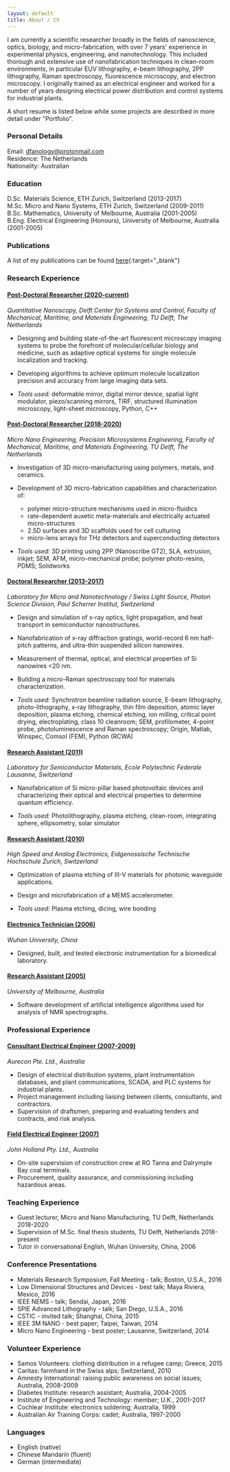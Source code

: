 ```yaml
---
layout: default
title: About / CV
---
```


I am currently a scientific researcher broadly in the fields of nanoscience, optics, biology, and micro-fabrication, with over 7 years' experience in experimental physics, engineering, and nanotechnology. This included thorough and extensive use of nanofabrication techniques in clean-room environments, in particular EUV lithography, e-beam lithography, 2PP lithography, Raman spectroscopy, fluorescence microscopy, and electron microscopy. I originally trained as an electrical engineer and worked for a number of years designing electrical power distribution and control systems for industrial plants. 

A short resume is listed below while some projects are described in more detail under "Portfolio". 

### Personal Details

Email: dfanology@protonmail.com\
Residence: The Netherlands\
Nationality: Australian

### Education

D.Sc. Materials Science, ETH Zurich, Switzerland (2013-2017)\
M.Sc. Micro and Nano Systems, ETH Zurich, Switzerland (2009-2011)\
B.Sc. Mathematics, University of Melbourne, Australia (2001-2005)\
B.Eng. Electrical Engineering (Honours), University of Melbourne, Australia (2001-2005)

### Publications

A list of my publications can be found [here](https://scholar.google.com/citations?user=kRzcs9YAAAAJ&hl=en){:target="_blank"}

### Research Experience

#### <u>Post-Doctoral Researcher (2020-current)</u>

_Quantitative Nanoscopy, Delft Center for Systems and Control, Faculty of Mechanical, Maritime, and Materials Engineering, TU Delft, The Netherlands_

+ Designing and building state-of-the-art fluorescent microscopy imaging systems to probe the forefront of molecular/cellular biology and medicine, such as adaptive optical systems for single molecule localization and tracking.
+ Developing algorithms to achieve optimum molecule localization precision and accuracy from large imaging data sets.

+ _Tools used:_ deformable mirror, digital mirror device, spatial light modulator, piezo/scanning mirrors, TIRF, structured illumination microscopy, light-sheet microscopy, Python, C++

#### <u>Post-Doctoral Researcher (2018-2020)</u>

_Micro Nano Engineering, Precision Microsystems Engineering, Faculty of Mechanical, Maritime, and Materials Engineering, TU Delft, The Netherlands_

+	Investigation of 3D micro-manufacturing using polymers, metals, and ceramics.
+ Development of 3D micro-fabrication capabilities and characterization of: 
  + polymer micro-structure mechanisms used in micro-fluidics
  + rate-dependent auxetic meta-materials and electrically actuated micro-structures
  + 2.5D surfaces and 3D scaffolds used for cell culturing
  + micro-lens arrays for THz detectors and superconducting detectors

+	_Tools used:_ 3D printing using 2PP (Nanoscribe GT2), SLA, extrusion, inkjet; SEM, AFM, micro-mechanical probe; polymer photo-resins, PDMS; Solidworks

#### <u>Doctoral Researcher (2013-2017)</u>

_Laboratory for Micro and Nanotechnology / Swiss Light Source, Photon Science Division, Paul Scherrer Institut, Switzerland_

+ Design and simulation of x-ray optics, light propagation, and heat transport in semiconductor nanostructures.
+	Nanofabrication of x-ray diffraction gratings, world-record 6 nm half-pitch patterns, and ultra-thin suspended silicon nanowires.
+	Measurement of thermal, optical, and electrical properties of Si nanowires  <20 nm.
+	Building a micro-Raman spectroscopy tool for materials characterization.

+ _Tools used:_ Synchrotron beamline radiation source, E-beam lithography, photo-lithography, x-ray lithography, thin film deposition, atomic layer deposition, plasma etching, chemical etching, ion milling, critical point drying, electroplating, class 10 cleanroom; SEM, profilometer, 4-point probe, photoluminescence and Raman spectroscopy; Origin, Matlab, Winspec, Comsol (FEM), Python (RCWA)

#### <u>Research Assistant (2011)</u>

_Laboratory for Semiconductor Materials, Ecole Polytechnic Federale Lausanne, Switzerland_

+ Nanofabrication of Si micro-pillar based photovoltaic devices and characterizing their optical and electrical properties to determine quantum efficiency.

+ _Tools used:_ Photolithography, plasma etching, clean-room, integrating sphere, ellipsometry, solar simulator

#### <u>Research Assistant (2010)</u>

_High Speed and Analog Electronics, Eidgenossische Technische Hochschule Zurich, Switzerland_

+	Optimization of plasma etching of III-V materials for photonic waveguide applications.
+	Design and microfabrication of a MEMS accelerometer.

+ _Tools used:_ Plasma etching, dicing, wire bonding

#### <u>Electronics Technician (2006)</u>

_Wuhan University, China_

+ Designed, built, and tested electronic instrumentation for a biomedical laboratory.

#### <u>Research Assistant (2005)</u>

_University of Melbourne, Australia_

+ Software development of artificial intelligence algorithms used for analysis of NMR spectrographs.

### Professional Experience

#### <u>Consultant Electrical Engineer (2007-2009)</u>

_Aurecon Pte. Ltd., Australia_

+	Design of electrical distribution systems, plant instrumentation databases, and plant communications, SCADA, and PLC systems for industrial plants.
+	Project management including liaising between clients, consultants, and contractors.
+	Supervision of draftsmen, preparing and evaluating tenders and contracts, and risk analysis.

#### <u>Field Electrical Engineer (2007)</u>

_John Holland Pty. Ltd., Australia_

+	On-site supervision of construction crew at RG Tanna and Dalrymple Bay coal terminals.
+	Procurement, quality assurance, and commissioning including hazardous areas.

### Teaching Experience

+ Guest lecturer, Micro and Nano Manufacturing, TU Delft, Netherlands 2018-2020
+ Supervision of M.Sc. final thesis students, TU Delft, Netherlands 2018-present
+ Tutor in conversational English, Wuhan University, China, 2006

### Conference Presentations

+ Materials Research Symposium, Fall Meeting - talk; Boston, U.S.A., 2016
+ Low Dimensional Structures and Devices - best talk; Maya Riviera, Mexico, 2016
+ IEEE NEMS - talk; Sendai, Japan, 2016
+ SPIE Advanced Lithography - talk; San Diego, U.S.A., 2016
+ CSTIC - invited talk; Shanghai, China, 2015
+ IEEE 3M NANO - best paper; Taipei, Taiwan, 2014
+ Micro Nano Engineering - best poster; Lausanne, Switzerland, 2014

### Volunteer Experience

+ Samos Volunteers: clothing distribution in a refugee camp; Greece, 2015
+ Caritas: farmhand in the Swiss alps; Switzerland, 2010
+ Amnesty International: raising public awareness on social issues; Australia, 2008-2009
+ Diabetes Institute: research assistant; Australia, 2004-2005
+ Institute of Engineering and Technology: member; U.K., 2001-2017
+ Cochlear Institute: electronics soldering; Australia, 1999
+ Australian Air Training Corps: cadet; Australia, 1997-2000

### Languages

* English (native)
* Chinese Mandarin (fluent)
* German (intermediate)
